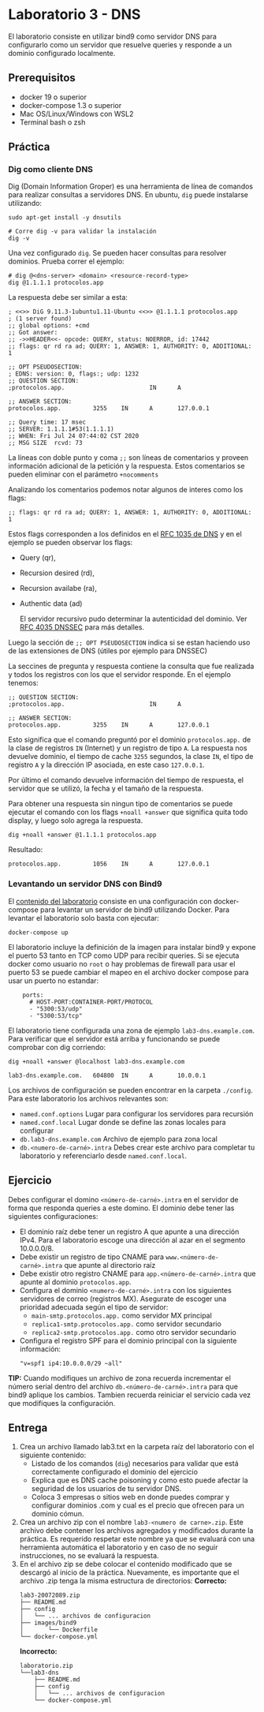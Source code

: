 # Laboratorio 3 - DNS

El laboratorio consiste en utilizar bind9 como servidor DNS para configurarlo 
como un servidor que resuelve queries y responde a un dominio configurado 
localmente.


## Prerequisitos

* docker 19 o superior
* docker-compose 1.3 o superior
* Mac OS/Linux/Windows con WSL2
* Terminal bash o zsh

## Práctica

### Dig como cliente DNS

Dig (Domain Information Groper) es una herramienta de línea de comandos para 
realizar consultas a servidores DNS. En ubuntu, `dig` puede instalarse
utilizando:

```
sudo apt-get install -y dnsutils

# Corre dig -v para validar la instalación
dig -v
```

Una vez configurado `dig`. Se pueden hacer consultas para resolver dominios. 
Prueba correr el ejemplo:

```
# dig @<dns-server> <domain> <resource-record-type>
dig @1.1.1.1 protocolos.app
```

La respuesta debe ser similar a esta:

```
; <<>> DiG 9.11.3-1ubuntu1.11-Ubuntu <<>> @1.1.1.1 protocolos.app
; (1 server found)
;; global options: +cmd
;; Got answer:
;; ->>HEADER<<- opcode: QUERY, status: NOERROR, id: 17442
;; flags: qr rd ra ad; QUERY: 1, ANSWER: 1, AUTHORITY: 0, ADDITIONAL: 1

;; OPT PSEUDOSECTION:
; EDNS: version: 0, flags:; udp: 1232
;; QUESTION SECTION:
;protocolos.app.                        IN      A

;; ANSWER SECTION:
protocolos.app.         3255    IN      A       127.0.0.1

;; Query time: 17 msec
;; SERVER: 1.1.1.1#53(1.1.1.1)
;; WHEN: Fri Jul 24 07:44:02 CST 2020
;; MSG SIZE  rcvd: 73
```

La líneas con doble punto y coma `;;` son líneas de comentarios y proveen 
información adicional de la petición y la respuesta. Estos comentarios se pueden
eliminar con el parámetro `+nocomments`

Analizando los comentarios podemos notar algunos de interes como los flags:

```
;; flags: qr rd ra ad; QUERY: 1, ANSWER: 1, AUTHORITY: 0, ADDITIONAL: 1
```

Estos flags corresponden a los definidos en el [RFC 1035 de DNS](https://tools.ietf.org/html/rfc1035)
y en el ejemplo se pueden observar los flags:
* Query (qr), 
* Recursion desired (rd),
* Recursion availabe (ra),
* Authentic data (ad)
  
  El servidor recursivo pudo determinar la autenticidad del dominio. Ver 
  [RFC 4035 DNSSEC](https://tools.ietf.org/html/rfc4035) para más detalles.

Luego la sección de `;; OPT PSEUDOSECTION` indica si se estan haciendo uso de 
las extensiones de DNS (útiles por ejemplo para DNSSEC)

La seccines de pregunta y respuesta contiene la consulta que fue realizada y
todos los registros con los que el servidor responde. En el ejemplo tenemos:

```
;; QUESTION SECTION:
;protocolos.app.                        IN      A

;; ANSWER SECTION:
protocolos.app.         3255    IN      A       127.0.0.1
```

Esto significa que el comando preguntó por el dominio `protocolos.app.` de la 
clase de registros `IN` (Internet) y un registro de tipo `A`. La respuesta nos
devuelve dominio, el tiempo de cache `3255` segundos, la clase `IN`, el tipo de
registro `A` y la dirección IP asociada, en este caso `127.0.0.1`.

Por último el comando devuelve información del tiempo de respuesta, el servidor
que se utilizó, la fecha y el tamaño de la respuesta.

Para obtener una respuesta sin ningun tipo de comentarios se puede ejecutar el
comando con los flags `+noall +answer` que significa quita todo display, y luego
solo agrega la respuesta.

```
dig +noall +answer @1.1.1.1 protocolos.app
```
Resultado:
```
protocolos.app.         1056    IN      A       127.0.0.1
```

### Levantando un servidor DNS con Bind9

El [contenido del laboratorio](https://github.com/javiertoledos/lab3-dns/archive/master.zip)
consiste en una configuración con docker-compose para levantar un servidor de 
bind9 utilizando Docker. Para levantar el laboratorio solo basta con ejecutar:

```
docker-compose up
```

El laboratorio incluye la definición de la imagen para instalar bind9 y expone
el puerto 53 tanto en TCP como UDP para recibir queries. Si se ejecuta docker 
como usuario no `root` o hay problemas de firewall para usar el puerto 53 se 
puede cambiar el mapeo en el archivo docker compose para usar un puerto no 
estandar:

```
    ports:
      # HOST-PORT:CONTAINER-PORT/PROTOCOL
      - "5300:53/udp"
      - "5300:53/tcp"
```

El laboratorio tiene configurada una zona de ejemplo `lab3-dns.example.com`. 
Para verificar que el servidor está arriba y funcionando se puede comprobar con
dig corriendo:

```
dig +noall +answer @localhost lab3-dns.example.com
```
```
lab3-dns.example.com.   604800  IN      A       10.0.0.1
```

Los archivos de configuración se pueden encontrar en la carpeta `./config`. Para
este laboratorio los archivos relevantes son:
* `named.conf.options` Lugar para configurar los servidores para recursión
* `named.conf.local` Lugar donde se define las zonas locales para configurar
* `db.lab3-dns.example.com` Archivo de ejemplo para zona local
* `db.<numero-de-carné>.intra` Debes crear este archivo para completar tu 
  laboratorio y referenciarlo desde `named.conf.local`.

## Ejercicio

Debes configurar el domino `<número-de-carné>.intra` en el servidor de forma que
responda queries a este domino. El dominio debe tener las siguientes
configuraciones:
* El dominio raíz debe tener un registro A que apunte a una dirección IPv4. Para
  el laboratorio escoge una dirección al azar en el segmento 10.0.0.0/8.
* Debe existir un registro de tipo CNAME para `www.<número-de-carné>.intra` que
  apunte al directorio raíz
* Debe existir otro registro CNAME para `app.<número-de-carné>.intra` que apunte
  al dominio `protocolos.app`.
* Configura el dominio `<numero-de-carné>.intra` con los siguientes servidores
  de correo (registros MX). Asegurate de escoger una prioridad adecuada según el
  tipo de servidor:
  * `main-smtp.protocolos.app.` como servidor MX principal
  * `replica1-smtp.protocolos.app.` como servidor secundario 
  * `replica2-smtp.protocolos.app.` como otro servidor secundario
* Configura el registro SPF para el dominio principal con la siguiente 
  información:
  ```
  "v=spf1 ip4:10.0.0.0/29 ~all"
  ```

**TIP:** Cuando modifiques un archivo de zona recuerda incrementar el número
serial dentro del archivo `db.<número-de-carné>.intra` para que bind9 aplique
los cambios. Tambien recuerda reiniciar el servicio cada vez que modifiques la
configuración.

## Entrega

1. Crea un archivo llamado lab3.txt en la carpeta raíz del laboratorio con el
  siguiente contenido:
    - Listado de los comandos (`dig`) necesarios para validar que está
      correctamente configurado el dominio del ejercicio
    - Explica que es DNS cache poisoning y como esto puede afectar la seguridad
      de los usuarios de tu servidor DNS.
    - Coloca 3 empresas o sitios web en donde puedes comprar y configurar 
      dominios .com y cual es el precio que ofrecen para un dominio cómun.
2. Crea un archivo zip con el nombre `lab3-<numero de carne>.zip`. Este archivo 
  debe contener los archivos agregados y modificados durante la  práctica. Es 
  requerido respetar este nombre ya que se evaluará con una herramienta
  automática el laboratorio y en caso de no seguir instrucciones, no se evaluará
  la respuesta.
3. En el archivo zip se debe colocar el contenido modificado que se descargó al
  inicio de la práctica. Nuevamente, es importante que el archivo .zip tenga la
  misma estructura de directorios:
    **Correcto:**
    ```
    lab3-20072089.zip
    ├── README.md
    ├── config
    │   └── ... archivos de configuracion
    ├── images/bind9
    │       └── Dockerfile
    └── docker-compose.yml
    ```
    **Incorrecto:**
    ```
    laboratorio.zip
    └──lab3-dns
        ├── README.md
        ├── config
        │   └── ... archivos de configuracion
        └── docker-compose.yml
    ```